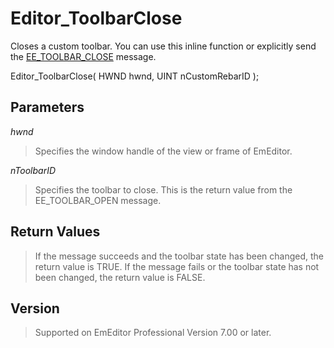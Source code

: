 # Editor\_ToolbarClose

Closes a custom toolbar. You can use this inline function or explicitly send
the [EE\_TOOLBAR\_CLOSE](../message/ee_toolbar_close)
message.

Editor\_ToolbarClose( HWND hwnd, UINT nCustomRebarID );

## Parameters

_hwnd_

> Specifies the window handle of the view or frame of EmEditor.

_nToolbarID_

> Specifies the toolbar to close. This is the return value from the EE\_TOOLBAR\_OPEN message.

## Return Values

> If the message succeeds and the toolbar state has been changed, the return value is TRUE. If the message fails or the toolbar state has not been changed, the return value is FALSE.

## Version

> Supported on EmEditor Professional Version 7.00 or later.
